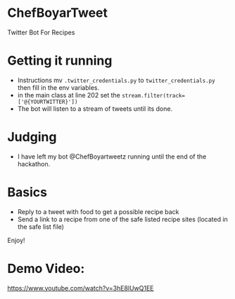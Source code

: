 # ChefBoyarTweet
Twitter Bot For Recipes


# Getting it running
- Instructions mv `.twitter_credentials.py` to `twitter_credentials.py` then fill in the env variables.
- in the main class at line 202 set the `stream.filter(track=['@{YOURTWITTER}'])` 
- The bot will listen to a stream of tweets until its done.

# Judging
- I have left my bot @ChefBoyartweetz running until the end of the hackathon.

# Basics
- Reply to a tweet with food to get a possible recipe back
- Send a link to a recipe from one of the safe listed recipe sites (located in the safe list file)

Enjoy!

# Demo Video: 
https://www.youtube.com/watch?v=3hE8lUwQ1EE
